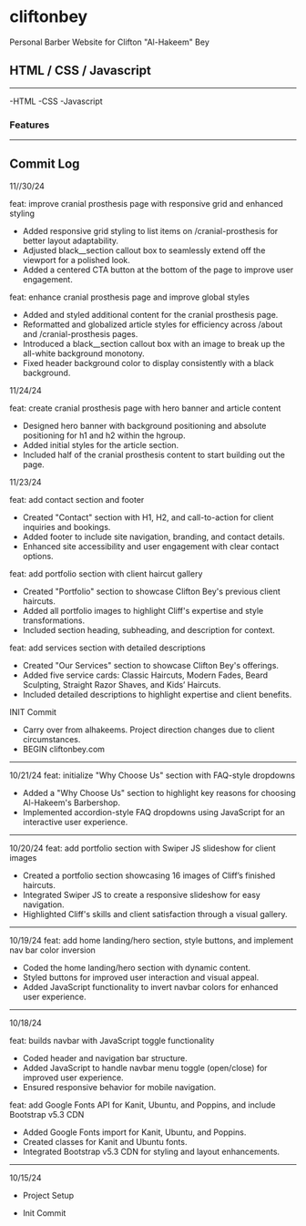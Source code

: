 # cliftonbey

Personal Barber Website for Clifton "Al-Hakeem" Bey

## HTML / CSS / Javascript

---

-HTML
-CSS
-Javascript

### Features

---

## Commit Log

11//30/24

feat: improve cranial prosthesis page with responsive grid and enhanced styling

- Added responsive grid styling to list items on /cranial-prosthesis for better layout adaptability.
- Adjusted black__section callout box to seamlessly extend off the viewport for a polished look.
- Added a centered CTA button at the bottom of the page to improve user engagement.

feat: enhance cranial prosthesis page and improve global styles

- Added and styled additional content for the cranial prosthesis page.
- Reformatted and globalized article styles for efficiency across /about and /cranial-prosthesis pages.
- Introduced a black__section callout box with an image to break up the all-white background monotony.
- Fixed header background color to display consistently with a black background.

11/24/24

feat: create cranial prosthesis page with hero banner and article content

- Designed hero banner with background positioning and absolute positioning for h1 and h2 within the hgroup.
- Added initial styles for the article section.
- Included half of the cranial prosthesis content to start building out the page.

11/23/24

feat: add contact section and footer

- Created "Contact" section with H1, H2, and call-to-action for client inquiries and bookings.
- Added footer to include site navigation, branding, and contact details.
- Enhanced site accessibility and user engagement with clear contact options.

feat: add portfolio section with client haircut gallery

- Created "Portfolio" section to showcase Clifton Bey's previous client haircuts.
- Added all portfolio images to highlight Cliff's expertise and style transformations.
- Included section heading, subheading, and description for context.

feat: add services section with detailed descriptions

- Created "Our Services" section to showcase Clifton Bey's offerings.
- Added five service cards: Classic Haircuts, Modern Fades, Beard Sculpting, Straight Razor Shaves, and Kids’ Haircuts.
- Included detailed descriptions to highlight expertise and client benefits.

INIT Commit

- Carry over from alhakeems. Project direction changes due to client circumstances.
- BEGIN cliftonbey.com

---

10/21/24
feat: initialize "Why Choose Us" section with FAQ-style dropdowns

- Added a "Why Choose Us" section to highlight key reasons for choosing Al-Hakeem's Barbershop.
- Implemented accordion-style FAQ dropdowns using JavaScript for an interactive user experience.

---
10/20/24
feat: add portfolio section with Swiper JS slideshow for client images

- Created a portfolio section showcasing 16 images of Cliff’s finished haircuts.
- Integrated Swiper JS to create a responsive slideshow for easy navigation.
- Highlighted Cliff's skills and client satisfaction through a visual gallery.

---
10/19/24
feat: add home landing/hero section, style buttons, and implement nav bar color inversion

- Coded the home landing/hero section with dynamic content.
- Styled buttons for improved user interaction and visual appeal.
- Added JavaScript functionality to invert navbar colors for enhanced user experience.

---
10/18/24

feat: builds navbar with JavaScript toggle functionality

- Coded header and navigation bar structure.
- Added JavaScript to handle navbar menu toggle (open/close) for improved user experience.
- Ensured responsive behavior for mobile navigation.

feat: add Google Fonts API for Kanit, Ubuntu, and Poppins, and include Bootstrap v5.3 CDN

- Added Google Fonts import for Kanit, Ubuntu, and Poppins.
- Created classes for Kanit and Ubuntu fonts.
- Integrated Bootstrap v5.3 CDN for styling and layout enhancements.

---
10/15/24

- Project Setup

- Init Commit
